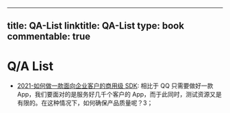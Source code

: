 
---
title: QA-List
linktitle: QA-List
type: book
commentable: true
---

# Q/A List

- [2021-如何做一款面向企业客户的商用级 SDK](https://mp.weixin.qq.com/s/DcDZad4UP4VUSWRnfVy9MQ): 相比于 QQ 只需要做好一款 App，我们要面对的是服务好几千个客户的 App，而于此同时，测试资源又是有限的。在这种情况下，如何确保产品质量呢？3；
    
